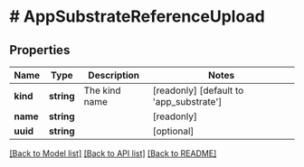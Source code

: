 # # AppSubstrateReferenceUpload

## Properties

Name | Type | Description | Notes
------------ | ------------- | ------------- | -------------
**kind** | **string** | The kind name | [readonly] [default to 'app_substrate']
**name** | **string** |  | [readonly]
**uuid** | **string** |  | [optional]

[[Back to Model list]](../../README.md#models) [[Back to API list]](../../README.md#endpoints) [[Back to README]](../../README.md)
